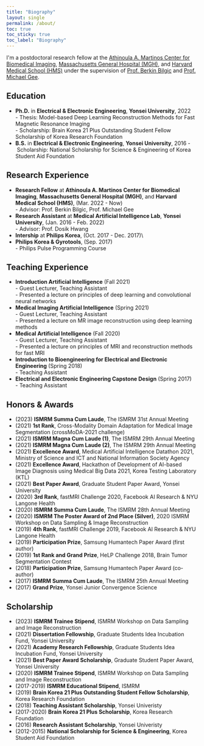 ```yaml
---
title: "Biography"
layout: single
permalink: /about/
toc: true
toc_sticky: true
toc_label: "Biography"
---
```


I'm a postdoctoral research fellow at the [Athinoula A. Martinos Center for Biomedical Imaging](https://www.martinos.org/), [Massachusetts General Hospital (MGH)](https://www.massgeneral.org/), and [Harvard Medical School (HMS)](https://hms.harvard.edu/) under the supervision of [Prof. Berkin Bilgic](https://martinos.org/~berkin/) and [Prof. Michael Gee](https://www.massgeneral.org/doctors/17954/michael-gee).

## Education
* **Ph.D.** in **Electrical & Electronic Engineering**, **Yonsei University**, 2022\
-&nbsp;Thesis: Model-based Deep Learning Reconstruction Methods for Fast Magnetic Resonance Imaging\
-&nbsp;Scholarship: Brain Korea 21 Plus Outstanding Student Fellow Scholarship of Korea Research Foundation
* **B.S.** in **Electrical & Electronic Engineering**, **Yonsei University**, 2016
-&nbsp;Scholarship: National Scholarship for Science & Engineering of Korea Student Aid Foundation

## Research Experience
* **Research Fellow** at **Athinoula A. Martinos Center for Biomedical Imaging**, **Massachusetts General Hospital (MGH)**, and **Harvard Medical School (HMS)**, (Mar. 2022 - Now)\
-&nbsp;Advisor: Prof. Berkin Bilgic, Prof. Michael Gee
* **Research Assistant** at **Medical Artificial Intelligence Lab**, **Yonsei University**, (Jan. 2016 - Feb. 2022)\
-&nbsp;Advisor: Prof. Dosik Hwang
* **Intership** at **Philips Korea**, (Oct. 2017 - Dec. 2017)\
* **Philips Korea & Gyrotools**, (Sep. 2017)\
-&nbsp;Philips Pulse Programming Course

## Teaching Experience
* **Introduction Artificial Intelligence** (Fall 2021)\
-&nbsp;Guest Lecturer, Teaching Assistant\
-&nbsp;Presented a lecture on principles of deep learning and convolutional neural networks
* **Medical Imaging Artificial Intelligence** (Spring 2021)\
-&nbsp;Guest Lecturer, Teaching Assistant\
-&nbsp;Presented a lecture on MR image reconstruction using deep learning methods
* **Medical Artificial Intelligence** (Fall 2020)\
-&nbsp;Guest Lecturer, Teaching Assistant\
-&nbsp;Presented a lecture on principles of MRI and reconstruction methods for fast MRI
* **Introduction to Bioengineering for Electrical and Electronic Engineering** (Spring 2018)\
-&nbsp;Teaching Assistant
* **Electrical and Electronic Engineering Capstone Design** (Spring 2017)\
-&nbsp;Teaching Assistant

## Honors & Awards
* (2023) **ISMRM Summa Cum Laude**, The ISMRM 31st Annual Meeting
* (2021) **1st Rank**, Cross-Modality Domain Adaptation for Medical Image Segmentation (crossMoDA-2021 challenge)
* (2021) **ISMRM Magna Cum Laude (1)**, The ISMRM 29th Annual Meeting
* (2021) **ISMRM Magna Cum Laude (2)**, The ISMRM 29th Annual Meeting
* (2021) **Excellence Award**, Medical Artificial Intelligence Datathon 2021, Ministry of Science and ICT and National Information Society Agency
* (2021) **Excellence Award**, Hackathon of Development of AI-based Image Diagnosis using Medical Big Data 2021, Korea Testing Laboratory (KTL)
* (2021) **Best Paper Award**, Graduate Student Paper Award, Yonsei University
* (2020) **3rd Rank**, fastMRI Challenge 2020, Facebook AI Research & NYU Langone Health
* (2020) **ISMRM Summa Cum Laude**, The ISMRM 28th Annual Meeting
* (2020) **ISMRM The Poster Award of 2nd Place (Silver)**, 2020 ISMRM Workshop on Data Sampling & Image Reconstruction
* (2019) **4th Rank**, fastMRI Challenge 2019, Facebook AI Research & NYU Langone Health
* (2019) **Participation Prize**, Samsung Humantech Paper Award (first author)
* (2019) **1st Rank and Grand Prize**, HeLP Challenge 2018, Brain Tumor Segmentation Contest
* (2018) **Participation Prize**, Samsung Humantech Paper Award (co-author)
* (2017) **ISMRM Summa Cum Laude**, The ISMRM 25th Annual Meeting
* (2017) **Grand Prize**, Yonsei Junior Convergence Science

## Scholarship
* (2023) **ISMRM Trainee Stipend**, ISMRM Workshop on Data Sampling and Image Reconstruction
* (2021) **Dissertation Fellowship**, Graduate Students Idea Incubation Fund, Yonsei University
* (2021) **Academy Research Fellowship**, Graduate Students Idea Incubation Fund, Yonsei University
* (2021) **Best Paper Award Scholarship**, Graduate Student Paper Award, Yonsei University
* (2020) **ISMRM Trainee Stipend**, ISMRM Workshop on Data Sampling and Image Reconstruction
* (2017-2019) **ISMRM Educational Stipend**, ISMRM
* (2019) **Brain Korea 21 Plus Outstanding Student Fellow Scholarship**, Korea Research Foundation
* (2018) **Teaching Assistant Scholarship**, Yonsei Univeristy
* (2017-2020) **Brain Korea 21 Plus Scholarship**, Korea Research Foundation
* (2016) **Research Assistant Scholarship**, Yonsei Univeristy
* (2012-2015) **National Scholarship for Science & Engineering**, Korea Student Aid Foundation